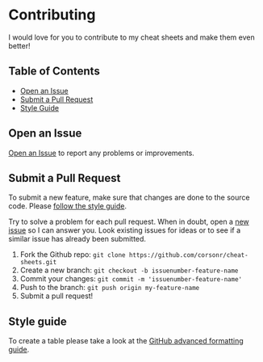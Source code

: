 # Contributing

I would love for you to contribute to my cheat sheets and make them even better!

## Table of Contents

- [Open an Issue](#open-an-issue)
- [Submit a Pull Request](#submit-a-pull-request)
- [Style Guide](#style-guide)

## Open an Issue

[Open an Issue](https://github.com/corsonr/cheat-sheets/issues/new) to report any problems or improvements.

## Submit a Pull Request

To submit a new feature, make sure that changes are done to the source code. Please [follow the style guide](#style-guide).

Try to solve a problem for each pull request. When in doubt, open a [new issue](#open-an-issue) so I can answer you. Look existing issues for ideas or to see if a similar issue has already been submitted.

1. Fork the Github repo: `git clone https://github.com/corsonr/cheat-sheets.git`
1. Create a new branch: `git checkout -b issuenumber-feature-name`
1. Commit your changes: `git commit -m 'issuenumber-feature-name'`
1. Push to the branch: `git push origin my-feature-name`
1. Submit a pull request!

## Style guide

To create a table please take a look at the [GitHub advanced formatting guide](https://help.github.com/articles/organizing-information-with-tables/).
